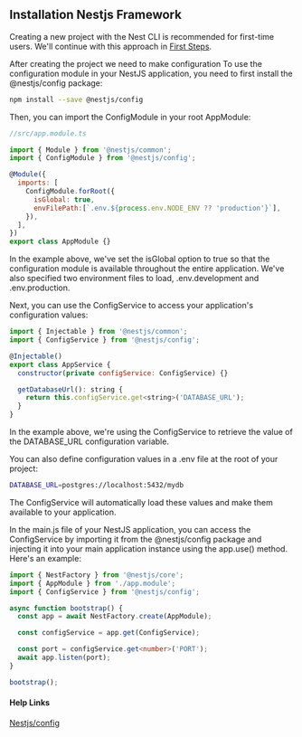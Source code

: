 ## Installation Nestjs Framework
Creating a new project with the Nest CLI is recommended for first-time users. We'll continue with this approach in [First Steps](https://docs.nestjs.com/first-steps).

After creating the project we need to make configuration
To use the configuration module in your NestJS application, you need to first install the @nestjs/config package:

```bash
npm install --save @nestjs/config
```

Then, you can import the ConfigModule in your root AppModule:

```javascript
//src/app.module.ts

import { Module } from '@nestjs/common';
import { ConfigModule } from '@nestjs/config';

@Module({
  imports: [
    ConfigModule.forRoot({
      isGlobal: true,
      envFilePath:[`.env.${process.env.NODE_ENV ?? 'production'}`],
    }),
  ],
})
export class AppModule {}
```

In the example above, we've set the isGlobal option to true so that the configuration module is available throughout the entire application. We've also specified two environment files to load, .env.development and .env.production.

Next, you can use the ConfigService to access your application's configuration values:

```javascript
import { Injectable } from '@nestjs/common';
import { ConfigService } from '@nestjs/config';

@Injectable()
export class AppService {
  constructor(private configService: ConfigService) {}

  getDatabaseUrl(): string {
    return this.configService.get<string>('DATABASE_URL');
  }
}
```
In the example above, we're using the ConfigService to retrieve the value of the DATABASE_URL configuration variable.

You can also define configuration values in a .env file at the root of your project:

```bash
DATABASE_URL=postgres://localhost:5432/mydb
```
The ConfigService will automatically load these values and make them available to your application.


In the main.js file of your NestJS application, you can access the ConfigService by importing it from the @nestjs/config package and injecting it into your main application instance using the app.use() method. Here's an example:

```typescript
import { NestFactory } from '@nestjs/core';
import { AppModule } from './app.module';
import { ConfigService } from '@nestjs/config';

async function bootstrap() {
  const app = await NestFactory.create(AppModule);

  const configService = app.get(ConfigService);

  const port = configService.get<number>('PORT');
  await app.listen(port);
}

bootstrap();
```
 


#### Help Links
[Nestjs/config](https://javascript.plainenglish.io/nestjs-how-to-store-read-and-validate-environment-variable-using-nestjs-config-40a5fa0702e4)